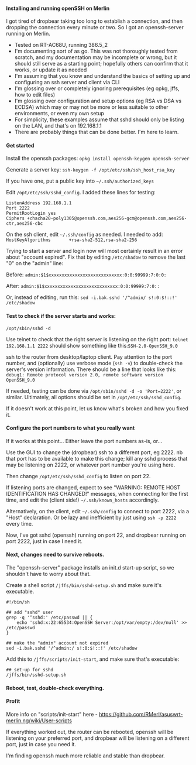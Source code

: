#### Installing and running openSSH on Merlin

I got tired of dropbear taking too long to establish a connection, and then dropping the connection every minute or two. So I got an openssh-server running on Merlin.

* Tested on RT-AC68U, running 386.5_2
* I'm documenting sort of as go. This was not thoroughly tested from scratch, and my documentation may be incomplete or wrong, but it should still serve as a starting point; hopefully others can confirm that it works, or update it as needed
* I'm assuming that you know and understand the basics of setting up and configuring an ssh server and client via CLI
* I'm glossing over or completely ignoring prerequisites (eg opkg, jffs, how to edit files)
* I'm glossing over configuration and setup options (eg RSA vs DSA vs ECDSA) which may or may not be more or less suitable to other environments, or even my own setup
* For simplicity, these examples assume that sshd should only be listing on the LAN, and that's on 192.168.1.1
* There are probably things that can be done better. I'm here to learn.

#### Get started

Install the openssh packages: `opkg install openssh-keygen openssh-server`


Generate a server key: `ssh-keygen -f /opt/etc/ssh/ssh_host_rsa_key`

If you have one, put a public key into `~/.ssh/authorized_keys`

Edit `/opt/etc/ssh/sshd_config`. I added these lines for testing:
```
ListenAddress 192.168.1.1
Port 2222
PermitRootLogin yes
Ciphers +chacha20-poly1305@openssh.com,aes256-gcm@openssh.com,aes256-ctr,aes256-cbc
```

On the ssh client, edit `~/.ssh/config` as needed. I needed to add:
`HostKeyAlgorithms       +rsa-sha2-512,rsa-sha2-256`

Trying to start a server and login now will most certainly result in an error about "account expired". Fix that by editing `/etc/shadow` to remove the last "0" on the "admin" line:

Before:
`admin:$1$xxxxxxxxxxxxxxxxxxxxxxxxxxxx:0:0:99999:7:0:0:`

After:
`admin:$1$xxxxxxxxxxxxxxxxxxxxxxxxxxxx:0:0:99999:7:0::`

Or, instead of editing, run this:
`sed -i.bak.sshd '/^admin/ s!:0:$!::!' /etc/shadow`


#### Test to check if the server starts and works:
`/opt/sbin/sshd -d`

Use telnet to check that the right server is listening on the right port: `telnet 192.168.1.1 2222` should show something like this:`SSH-2.0-OpenSSH_9.0`

ssh to the router from desktop/laptop client. Pay attention to the port number, and (optionally) use verbose mode (`ssh -v`) to double-check the server's version information. There should be a line that looks like this: `debug1: Remote protocol version 2.0, remote software version OpenSSH_9.0`

If needed, testing can be done via `/opt/sbin/sshd -d -o 'Port=2222'`, or similar. Ultimately, all options should be set in `/opt/etc/ssh/sshd_config`.

If it doesn't work at this point, let us know what's broken and how you fixed it.

#### Configure the port numbers to what you really want

If it works at this point… Either leave the port numbers as-is, or…

Use the GUI to change the (dropbear) ssh to a different port, eg 2222. nb that port has to be available to make this change; kill any sshd process that may be listening on 2222, or whatever port number you're using here.

Then change `/opt/etc/ssh/sshd_config` to listen on port 22.

If listening ports are changed, expect to see "WARNING: REMOTE HOST IDENTIFICATION HAS CHANGED!" messages, when connecting for the first time, and edit the (client side!) `~/.ssh/known_hosts` accordingly.

Alternatively, on the client, edit `~/.ssh/config` to connect to port 2222, via a "Host" declaration. Or be lazy and inefficient by just using `ssh -p 2222` every time.

Now, I've got sshd (openssh) running on port 22, and dropbear running on port 2222, just in case I need it.

#### Next, changes need to survive reboots.

The "openssh-server" package installs an init.d start-up script, so we shouldn't have to worry about that.

Create a shell script `/jffs/bin/sshd-setup.sh` and make sure it's executable.
```
#!/bin/sh

## add "sshd" user
grep -q '^sshd:' /etc/passwd || {
    echo 'sshd:x:22:65534:OpenSSH Server:/opt/var/empty:/dev/null' >> /etc/passwd
}

## make the "admin" account not expired
sed -i.bak.sshd '/^admin:/ s!:0:$!::!' /etc/shadow
```

Add this to `/jffs/scripts/init-start`, and make sure that's executable:
```
## set-up for sshd
/jffs/bin/sshd-setup.sh
```

#### Reboot, test, double-check everything.

#### Profit

More info on "scripts/init-start" here - https://github.com/RMerl/asuswrt-merlin.ng/wiki/User-scripts

If everything worked out, the router can be rebooted, openssh will be listening on your preferred port, and dropbear will be listening on a different port, just in case you need it.

I'm finding openssh much more reliable and stable than dropbear.